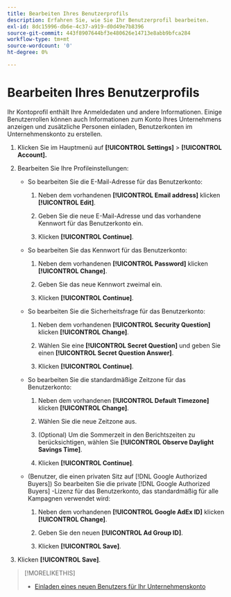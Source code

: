 ```yaml
---
title: Bearbeiten Ihres Benutzerprofils
description: Erfahren Sie, wie Sie Ihr Benutzerprofil bearbeiten.
exl-id: 8dc15996-db6e-4c37-a919-d0d49e7b8396
source-git-commit: 443f8907644bf3e480626e14713e8abb9bfca284
workflow-type: tm+mt
source-wordcount: '0'
ht-degree: 0%

---
```


# Bearbeiten Ihres Benutzerprofils

Ihr Kontoprofil enthält Ihre Anmeldedaten und andere Informationen. Einige Benutzerrollen können auch Informationen zum Konto Ihres Unternehmens anzeigen und zusätzliche Personen einladen, Benutzerkonten im Unternehmenskonto zu erstellen.

1. Klicken Sie im Hauptmenü auf **[!UICONTROL Settings]** > **[!UICONTROL Account].**

1. Bearbeiten Sie Ihre Profileinstellungen:

   * So bearbeiten Sie die E-Mail-Adresse für das Benutzerkonto:

      1. Neben dem vorhandenen **[!UICONTROL Email address]** klicken **[!UICONTROL Edit]**.

      1. Geben Sie die neue E-Mail-Adresse und das vorhandene Kennwort für das Benutzerkonto ein.

      1. Klicken **[!UICONTROL Continue]**.
   * So bearbeiten Sie das Kennwort für das Benutzerkonto:

      1. Neben dem vorhandenen **[!UICONTROL Password]** klicken **[!UICONTROL Change]**.

      1. Geben Sie das neue Kennwort zweimal ein.

      1. Klicken **[!UICONTROL Continue]**.
   * So bearbeiten Sie die Sicherheitsfrage für das Benutzerkonto:

      1. Neben dem vorhandenen **[!UICONTROL Security Question]** klicken **[!UICONTROL Change]**.

      1. Wählen Sie eine **[!UICONTROL Secret Question]** und geben Sie einen **[!UICONTROL Secret Question Answer]**.

      1. Klicken **[!UICONTROL Continue]**.
   * So bearbeiten Sie die standardmäßige Zeitzone für das Benutzerkonto:

      1. Neben dem vorhandenen **[!UICONTROL Default Timezone]** klicken **[!UICONTROL Change]**.

      1. Wählen Sie die neue Zeitzone aus.

      1. (Optional) Um die Sommerzeit in den Berichtszeiten zu berücksichtigen, wählen Sie **[!UICONTROL Observe Daylight Savings Time]**.

      1. Klicken **[!UICONTROL Continue]**.
   * (Benutzer, die einen privaten Sitz auf [!DNL Google Authorized Buyers]) So bearbeiten Sie die private [!DNL Google Authorized Buyers] -Lizenz für das Benutzerkonto, das standardmäßig für alle Kampagnen verwendet wird:

      1. Neben dem vorhandenen **[!UICONTROL Google AdEx ID]** klicken **[!UICONTROL Change]**.

      1. Geben Sie den neuen **[!UICONTROL Ad Group ID]**.

      1. Klicken **[!UICONTROL Save]**.





1. Klicken **[!UICONTROL Save]**.

>[!MORELIKETHIS]
>
>* [Einladen eines neuen Benutzers für Ihr Unternehmenskonto](user-invite.md)


<!-- >* [User Profile and Organization Account Settings](user-and-account-settings.md) -->
